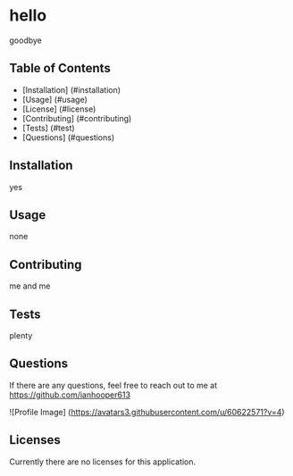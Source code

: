 
  # hello

  goodbye
  ## Table of Contents
  * [Installation] (#installation)
  * [Usage] (#usage)
  * [License] (#license)
  * [Contributing] (#contributing)
  * [Tests] (#test)
  * [Questions] (#questions)
  
  ## Installation
  yes
  ## Usage
  none
  ## Contributing
  me and me
  ## Tests
  plenty
  ## Questions
  If there are any questions, feel free to reach out to me at https://github.com/ianhooper613 

  ![Profile Image] (https://avatars3.githubusercontent.com/u/60622571?v=4)
  ## Licenses
  Currently there are no licenses for this application.
  